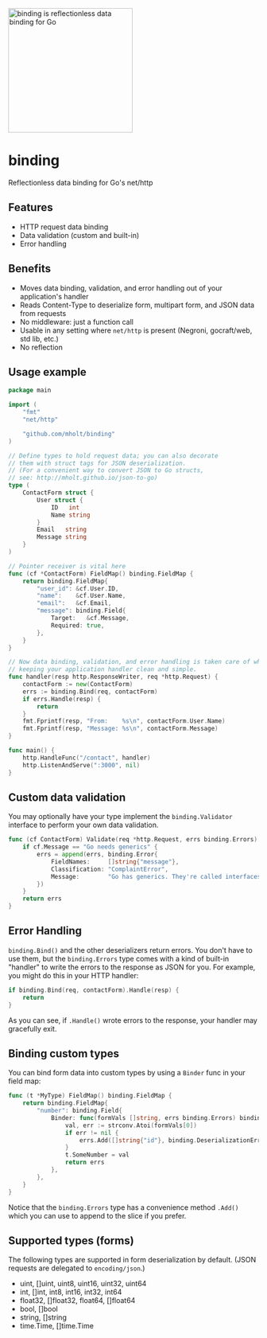 <img src="http://mholt.github.io/binding/resources/images/binding-sm.png" height="250" alt="binding is reflectionless data binding for Go">


binding
=======

Reflectionless data binding for Go's net/http



Features
---------

- HTTP request data binding
- Data validation (custom and built-in)
- Error handling



Benefits
---------

- Moves data binding, validation, and error handling out of your application's handler
- Reads Content-Type to deserialize form, multipart form, and JSON data from requests
- No middleware: just a function call
- Usable in any setting where `net/http` is present (Negroni, gocraft/web, std lib, etc.)
- No reflection



Usage example
--------------

```go
package main

import (
	"fmt"
	"net/http"

	"github.com/mholt/binding"
)

// Define types to hold request data; you can also decorate
// them with struct tags for JSON deserialization.
// (For a convenient way to convert JSON to Go structs,
// see: http://mholt.github.io/json-to-go)
type (
	ContactForm struct {
		User struct {
			ID   int
			Name string
		}
		Email   string
		Message string
	}
)

// Pointer receiver is vital here
func (cf *ContactForm) FieldMap() binding.FieldMap {
	return binding.FieldMap{
		"user_id": &cf.User.ID,
		"name":    &cf.User.Name,
		"email":   &cf.Email,
		"message": binding.Field{
			Target:   &cf.Message,
			Required: true,
		},
	}
}

// Now data binding, validation, and error handling is taken care of while
// keeping your application handler clean and simple.
func handler(resp http.ResponseWriter, req *http.Request) {
	contactForm := new(ContactForm)
	errs := binding.Bind(req, contactForm)
	if errs.Handle(resp) {
		return
	}
	fmt.Fprintf(resp, "From:    %s\n", contactForm.User.Name)
	fmt.Fprintf(resp, "Message: %s\n", contactForm.Message)
}

func main() {
	http.HandleFunc("/contact", handler)
	http.ListenAndServe(":3000", nil)
}
```


Custom data validation
-----------------------

You may optionally have your type implement the `binding.Validator` interface to perform your own data validation.

```go
func (cf ContactForm) Validate(req *http.Request, errs binding.Errors) binding.Errors {
	if cf.Message == "Go needs generics" {
		errs = append(errs, binding.Error{
			FieldNames:     []string{"message"},
			Classification: "ComplaintError",
			Message:        "Go has generics. They're called interfaces.",
		})
	}
	return errs
}
```



Error Handling
---------------

`binding.Bind()` and the other deserializers return errors. You don't have to use them, but the `binding.Errors` type comes with a kind of built-in "handler" to write the errors to the response as JSON for you. For example, you might do this in your HTTP handler:

```go
if binding.Bind(req, contactForm).Handle(resp) {
	return
}
```

As you can see, if `.Handle()` wrote errors to the response, your handler may gracefully exit.



Binding custom types
---------------------

You can bind form data into custom types by using a `Binder` func in your field map:

```go
func (t *MyType) FieldMap() binding.FieldMap {
	return binding.FieldMap{
		"number": binding.Field{
			Binder: func(formVals []string, errs binding.Errors) binding.Errors {
				val, err := strconv.Atoi(formVals[0])
				if err != nil {
					errs.Add([]string{"id"}, binding.DeserializationError, err.Error())
				}
				t.SomeNumber = val
				return errs
			},
		},
	}
}
```

Notice that the `binding.Errors` type has a convenience method `.Add()` which you can use to append to the slice if you prefer.


Supported types (forms)
------------------------

The following types are supported in form deserialization by default. (JSON requests are delegated to `encoding/json`.)

- uint, []uint, uint8, uint16, uint32, uint64
- int, []int, int8, int16, int32, int64
- float32, []float32, float64, []float64
- bool, []bool
- string, []string
- time.Time, []time.Time
